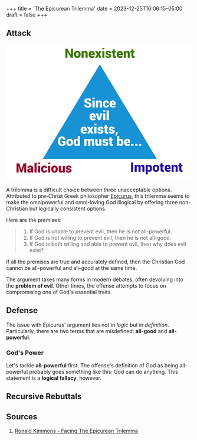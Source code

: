 +++
title = 'The Epicurean Trilemma'
date = 2023-12-25T16:06:15-05:00
draft = false
+++


## Attack

![img name](trilemma.webp)

A trilemma is a difficult choice between three unacceptable options. Attributed to pre-Christ Greek philosopher [Epicurus](https://en.wikipedia.org/wiki/Epicurus), this trilemma seems to make the omnipowerful and omni-loving God illogical by offering three non-Christian but logically consistent options.

Here are the premises:

> 1. If God is unable to prevent evil, then he is not all-powerful.
> 2. If God is not willing to prevent evil, then he is not all-good.
> 3. If God is both willing and able to prevent evil, then why does evil exist?

If all the premises are true and accurately defined, then the Christian God cannot be all-powerful and all-good at the same time.

The argument takes many forms in modern debates, often devolving into the **problem of evil**. Other times, the offense attempts to focus on compromising one of God's essential traits.

## Defense

The issue with Epicurus' argument lies not in *logic* but in *definition*. Particularly, there are two terms that are misdefined: **all-good** and **all-powerful**.

### God's Power

Let's tackle **all-powerful** first. The offense's definition of God as being all-powerful probably goes something like this: God can do anything. This statement is a **logical fallacy**, however. 

## Recursive Rebuttals

## Sources
1. [Ronald Kimmons - Facing The Epicurean Trilemma](https://medium.com/@ronald_37940/facing-the-epicurean-trilemma-cf0f690a7daf)